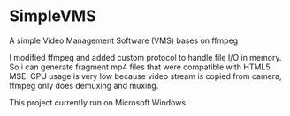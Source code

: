 # SimpleVMS

A simple Video Management Software (VMS) bases on ffmpeg

I modified ffmpeg and added custom protocol to handle file I/O in memory. So i can generate fragment mp4 files that were compatible with HTML5 MSE. CPU usage is very low because video stream is copied from camera, ffmpeg only does demuxing and muxing.

This project currently run on Microsoft Windows
